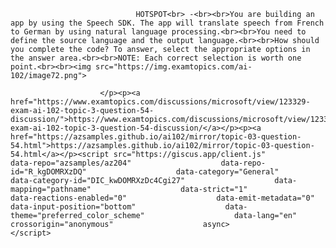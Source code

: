 <p class="card-text">
							
								HOTSPOT<br> -<br><br>You are building an app by using the Speech SDK. The app will translate speech from French to German by using natural language processing.<br><br>You need to define the source language and the output language.<br><br>How should you complete the code? To answer, select the appropriate options in the answer area.<br><br>NOTE: Each correct selection is worth one point.<br><br><img src="https://img.examtopics.com/ai-102/image72.png">
							
						</p><p><a href="https://www.examtopics.com/discussions/microsoft/view/123329-exam-ai-102-topic-3-question-54-discussion/">https://www.examtopics.com/discussions/microsoft/view/123329-exam-ai-102-topic-3-question-54-discussion/</a></p><p><a href="https://azsamples.github.io/ai102/mirror/topic-03-question-54.html">https://azsamples.github.io/ai102/mirror/topic-03-question-54.html</a></p><script src="https://giscus.app/client.js"                    data-repo="azsamples/az204"                    data-repo-id="R_kgDOMRXzDQ"                    data-category="General"                    data-category-id="DIC_kwDOMRXzDc4Cgi27"                    data-mapping="pathname"                    data-strict="1"                    data-reactions-enabled="0"                    data-emit-metadata="0"                    data-input-position="bottom"                    data-theme="preferred_color_scheme"                    data-lang="en"                    crossorigin="anonymous"                    async>                    </script>
